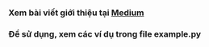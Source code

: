 ### Xem bài viết giới thiệu tại [Medium](https://medium.com/@d0b3ga1/qnaut-4763d73e69b3)
### Để sử dụng, xem các ví dụ trong file example.py